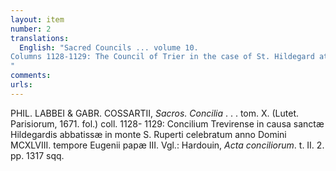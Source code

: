 ```yaml
---
layout: item
number: 2
translations:
  English: "Sacred Councils ... volume 10.
Columns 1128-1129: The Council of Trier in the case of St. Hildegard at Rupertsberg celebrated in the year of our Lord 1148 in the time of Pope Eugene the III. [Trans. J. Docking]
"
comments:
urls:
---
```


PHIL. LABBEI & GABR. COSSARTII, <em>Sacros. Concilia</em> . . . tom. X. (Lutet. Parisiorum, 1671. fol.) coll. 1128- 1129: Concilium Trevirense in causa sanctæ Hildegardis abbatissæ in monte S. Ruperti celebratum anno Domini MCXLVIII. tempore Eugenii papæ III. Vgl.: Hardouin, <em>Acta conciliorum</em>. t. II. 2. pp. 1317 sqq.
